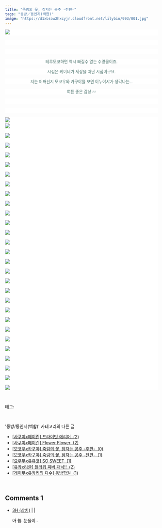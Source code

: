 ```yaml
---
title: "죽림의 꽃, 잠자는 공주 -전편-"
tags: "동방／동인지(백합)"
image: "https://d1xbsow2hxcyjr.cloudfront.net/lilybin/993/001.jpg"
---
```

<div class="article">
<div class="area_view">
<p style="text-align: justify; background: white"><img src="{{ site.imgserver10 }}/lilybin/993/001.jpg"/><span style="color:#557a74; font-family:돋움; font-size:10pt"> 
</span></p><p style="text-align: justify; background: white"> 
 </p><p style="text-align: justify; background: white"> 
 </p><p style="text-align: center; background: white"><span style="color:#557a74; font-family:돋움; font-size:10pt">테루모코하면 역시 빠질수 없는 수명물이죠.
</span></p><p style="text-align: center; background: white"><span style="color:#557a74; font-family:돋움; font-size:10pt">시점은 케이네가 세상을 떠난 시점이구요.
</span></p><p style="text-align: center; background: white"><span style="color:#557a74; font-family:돋움; font-size:10pt">저는 어째선지 모코우와 카구야를 보면 이누야샤가 생각나는...
</span></p><p style="text-align: center; background: white"><span style="color:#557a74; font-family:돋움; font-size:10pt">여튼 좋은 감상 ^^
</span></p><p style="text-align: justify; background: white"> 
 </p><p style="text-align: justify; background: white"> 
 </p><p style="text-align: justify; background: white"><img src="{{ site.imgserver10 }}/lilybin/993/002.jpg"/><span style="color:#557a74; font-family:돋움; font-size:10pt"><br/><img src="{{ site.imgserver10 }}/lilybin/993/003.jpg"/><br/><br/><img src="{{ site.imgserver10 }}/lilybin/993/004.jpg"/><br/><br/><img src="{{ site.imgserver10 }}/lilybin/993/005.jpg"/><br/><br/><img src="{{ site.imgserver10 }}/lilybin/993/006.jpg"/><br/><br/><img src="{{ site.imgserver10 }}/lilybin/993/007.jpg"/><br/><br/><img src="{{ site.imgserver10 }}/lilybin/993/008.jpg"/><br/><br/><img src="{{ site.imgserver10 }}/lilybin/993/009.jpg"/><br/><br/><img src="{{ site.imgserver10 }}/lilybin/993/010.jpg"/><br/><br/><img src="{{ site.imgserver10 }}/lilybin/993/011.jpg"/><br/><br/><img src="{{ site.imgserver10 }}/lilybin/993/012.jpg"/><br/><br/><img src="{{ site.imgserver10 }}/lilybin/993/013.jpg"/><br/><br/><img src="{{ site.imgserver10 }}/lilybin/993/014.jpg"/><br/><br/><img src="{{ site.imgserver10 }}/lilybin/993/015.jpg"/><br/><br/><img src="{{ site.imgserver10 }}/lilybin/993/016.jpg"/><br/><br/><img src="{{ site.imgserver10 }}/lilybin/993/017.jpg"/><br/><br/><img src="{{ site.imgserver10 }}/lilybin/993/018.jpg"/><br/><br/><img src="{{ site.imgserver10 }}/lilybin/993/019.jpg"/><br/><br/><img src="{{ site.imgserver10 }}/lilybin/993/020.jpg"/><br/><br/><img src="{{ site.imgserver10 }}/lilybin/993/021.jpg"/><br/><br/><img src="{{ site.imgserver10 }}/lilybin/993/022.jpg"/><br/><br/><img src="{{ site.imgserver10 }}/lilybin/993/023.jpg"/><br/><br/><img src="{{ site.imgserver10 }}/lilybin/993/024.jpg"/><br/><br/><img src="{{ site.imgserver10 }}/lilybin/993/025.jpg"/><br/><br/><img src="{{ site.imgserver10 }}/lilybin/993/026.jpg"/><br/><br/><img src="{{ site.imgserver10 }}/lilybin/993/027.jpg"/><br/><br/><img src="{{ site.imgserver10 }}/lilybin/993/028.jpg"/><br/><br/><img src="{{ site.imgserver10 }}/lilybin/993/029.jpg"/><br/><br/><img src="{{ site.imgserver10 }}/lilybin/993/030.jpg"/>
</span></p>
</div></div><br/>
<div class="tagTrail">
<p>태그: </p>
<ul>
</ul>
</div><br/>
<div class="another">
<p>'동방/동인지(백합)' 카테고리의 다른 글</p>
<ul>
<li><a href="/lilybin_996">
[사쿠야x메이린] 프라이빗 에리어  (2)
</a></li>
<li><a href="/lilybin_995">
[사쿠야x메이린] Flower Flower  (2)
</a></li>
<li><a href="/lilybin_994">
[모코우x카구야] 죽림의 꽃, 잠자는 공주 -후편-  (0)
</a></li>
<li><a href="/lilybin_993">
[모코우x카구야] 죽림의 꽃, 잠자는 공주 -전편-  (1)
</a></li>
<li><a href="/lilybin_992">
[요우무x유유코] SO SWEET  (1)
</a></li>
<li><a href="/lilybin_991">
[유카x리글] 플라워 피버 패닉!!  (2)
</a></li>
<li><a href="/lilybin_990">
[레이무x유카리외 다수] 동방학원  (1)
</a></li>
</ul>
</div><br/>
<div class="comment">
<h2 class="bold">Comments <span id="commentCount993">1</span></h2>
<div style="clear:both;">
<div id="entry993Comment" style="display:block">
<ul class="list_reply">
<li class="rp_general" id="comment12923486">
<div class="post-comment">
<div>
<span>
<i class="fa fa-user"></i> <a href="http://" onclick="return openLinkInNewWindow(this)">3H (삼치)</a> |
                                |
                               
</span>
<p>아 씁..눈물이..</p>

</div>
</div>
</li>
</ul>
</div>
</div>
</div><br/>
<br/>
<p id="refer"></p>
<br/>

